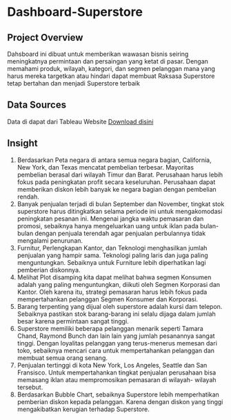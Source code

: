 # Dashboard-Superstore
## Project Overview
Dahsboard ini dibuat untuk memberikan wawasan bisnis seiring meningkatnya permintaan dan persaingan yang ketat di pasar. Dengan memahami produk, wilayah, kategori, dan segmen pelanggan mana yang harus mereka targetkan atau hindari dapat membuat Raksasa Superstore tetap bertahan dan menjadi Superstore terbaik

## Data Sources
Data di dapat dari Tableau Website [Download disini](https://community.tableau.com/s/question/0D54T00000CWeX8SAL/sample-superstore-sales-excelxls)

## Insight
1. Berdasarkan Peta negara di antara semua negara bagian, California, New York, dan Texas mencatat pembelian terbesar. Mayoritas pembelian berasal dari wilayah Timur dan Barat. Perusahaan harus lebih fokus pada peningkatan profit secara keseluruhan. Perusahaan dapat memberikan diskon lebih banyak ke negara bagian dengan pembelian rendah.
2. Banyak penjualan terjadi di bulan September dan November, tingkat stok superstore harus ditingkatkan selama periode ini untuk mengakomodasi peningkatan pesanan ini. Mengenai jangka waktu pemasaran dan promosi, sebaiknya hanya mengeluarkan uang untuk iklan pada bulan-bulan dengan penjuala terendah agar penjualan perbulannya tidak mengalami penurunan.
3. Furnitur, Perlengkapan Kantor, dan Teknologi menghasilkan jumlah penjualan yang hampir sama. Teknologi paling laris dan juga paling menguntungkan. Sebaiknya untuk Furniture lebih diperhatikan lagi pemberian diskonnya.
4. Melihat Plot disamping kita dapat melihat bahwa segmen Konsumen adalah yang paling menguntungkan, diikuti oleh Segmen Korporasi dan Kantor. Oleh karena itu, strategi pemasaran harus lebih fokus pada mempertahankan pelanggan Segmen Konsumer dan Korporasi.
5. Barang terpenting yang dijual oleh superstore adalah kursi dam telepon. Sebaiknya pastikan stok barang-barang ini selalu dijaga dalam jumlah besar karena permintaan sangat tinggi.
6. Superstore memiliki beberapa pelanggan menarik seperti Tamara Chand, Raymond Bunch dan lain lain yang jumlah pesanannya sangat tinggi. Dengan loyalitas pelanggan yang terus-menerus memesan dari toko, sebaiknya mencari cara untuk mempertahankan pelanggan dan membuat semua orang senang.
7. Penjualan tertinggi di kota New York, Los Angeles, Seattle dan San Fransisco. Untuk mempertahankan tingkat penjualan perusahaan bisa memasang iklan atau mempromosikan pemasaran di wilayah- wilayah tersebut.
8. Berdasarkan Bubble Chart, sebaiknya Superstore lebih memperhatikan pemberian diskon kepada pelanggan. Karena dengan diskon yang tinggi mengakibatkan kerugian terhadap Superstore. 

